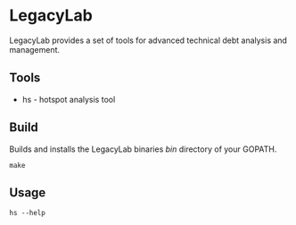 # LegacyLab

LegacyLab provides a set of tools for advanced technical debt analysis and
management.

## Tools

* hs - hotspot analysis tool

## Build

Builds and installs the LegacyLab binaries _bin_ directory of your GOPATH.

```
make
```

## Usage

```
hs --help
```